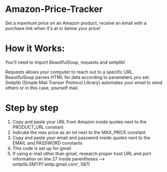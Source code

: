 # Amazon-Price-Tracker
Set a maximum price on an Amazon product, receive an email with a purchase link when it's at or below your price!

# How it Works:

You'll need to import BeautifulSoup, requests and smtplib!

Requests allows your computer to reach out to a specific URL.<br>
BeautifulSoup parses HTML for data according to parameters you set.<br>
Smtplib (Simple Mail Transer Protocol Library) automates your email to send others or in this case, yourself mail.

# Step by step

1) Copy and paste your URL from Amazon inside quotes next to the PRODUCT_URL constant
2) Indicate the max price as an int next to the MAX_PRICE constant
3) Copy and paste your email and password inside quotes next to the EMAIL and PASSWORD constants
4) This code is set up for gmail
5) If using e-mail other than gmail, research proper host URL and port information on line 27 inside parentheses --> smtplib.SMTP('smtp.gmail.com', 587)

